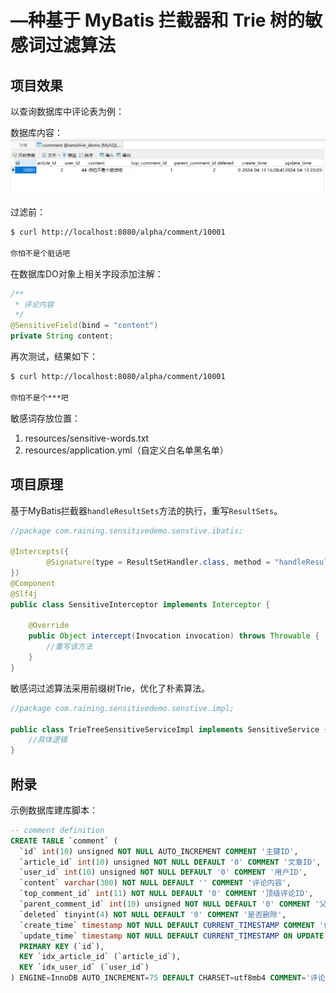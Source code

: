 # —种基于 MyBatis 拦截器和 Trie 树的敏感词过滤算法

## 项目效果

以查询数据库中评论表为例：

数据库内容：
![comment_db.png](docs%2Fsrc%2Fcomment_db.png)

过滤前：
```bash
$ curl http://localhost:8080/alpha/comment/10001

你怕不是个脏话吧
```

在数据库DO对象上相关字段添加注解：

```java
/**
 * 评论内容
 */
@SensitiveField(bind = "content")
private String content;
```

再次测试，结果如下：

```bash
$ curl http://localhost:8080/alpha/comment/10001

你怕不是个***吧
```

敏感词存放位置：
1. resources/sensitive-words.txt
2. resources/application.yml（自定义白名单黑名单）

## 项目原理

基于MyBatis拦截器`handleResultSets`方法的执行，重写`ResultSets`。

```java
//package com.raining.sensitivedemo.senstive.ibatis;

@Intercepts({
        @Signature(type = ResultSetHandler.class, method = "handleResultSets", args = {java.sql.Statement.class})
})
@Component
@Slf4j
public class SensitiveInterceptor implements Interceptor {
    
    @Override
    public Object intercept(Invocation invocation) throws Throwable {
        //重写该方法
    }
}
```

敏感词过滤算法采用前缀树Trie，优化了朴素算法。

```java
//package com.raining.sensitivedemo.senstive.impl;

public class TrieTreeSensitiveServiceImpl implements SensitiveService {
    //具体逻辑
}
```

## 附录

示例数据库建库脚本：

```sql
-- comment definition
CREATE TABLE `comment` (
  `id` int(10) unsigned NOT NULL AUTO_INCREMENT COMMENT '主键ID',
  `article_id` int(10) unsigned NOT NULL DEFAULT '0' COMMENT '文章ID',
  `user_id` int(10) unsigned NOT NULL DEFAULT '0' COMMENT '用户ID',
  `content` varchar(300) NOT NULL DEFAULT '' COMMENT '评论内容',
  `top_comment_id` int(11) NOT NULL DEFAULT '0' COMMENT '顶级评论ID',
  `parent_comment_id` int(10) unsigned NOT NULL DEFAULT '0' COMMENT '父评论ID',
  `deleted` tinyint(4) NOT NULL DEFAULT '0' COMMENT '是否删除',
  `create_time` timestamp NOT NULL DEFAULT CURRENT_TIMESTAMP COMMENT '创建时间',
  `update_time` timestamp NOT NULL DEFAULT CURRENT_TIMESTAMP ON UPDATE CURRENT_TIMESTAMP COMMENT '最后更新时间',
  PRIMARY KEY (`id`),
  KEY `idx_article_id` (`article_id`),
  KEY `idx_user_id` (`user_id`)
) ENGINE=InnoDB AUTO_INCREMENT=75 DEFAULT CHARSET=utf8mb4 COMMENT='评论表';
```